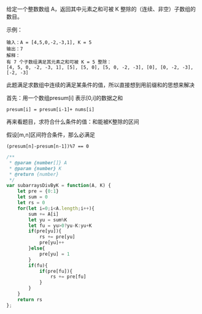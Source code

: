 给定一个整数数组 A，返回其中元素之和可被 K 整除的（连续、非空）子数组的数目。

示例：

```
输入：A = [4,5,0,-2,-3,1], K = 5
输出：7
解释：
有 7 个子数组满足其元素之和可被 K = 5 整除：
[4, 5, 0, -2, -3, 1], [5], [5, 0], [5, 0, -2, -3], [0], [0, -2, -3], [-2, -3]
```



此题满足求数组中连续的满足某条件的值，所以直接想到用前缀和的思想来解决

首先：用一个数组presum[i] 表示[0,i]的数据之和

```
presum[i] = presum[i-1]+ nums[i]
```

再来看题目，求符合什么条件的值：和能被K整除的区间

假设[m,n]区间符合条件，那么必满足

```
(presum[n]-presum[n-1])%7 == 0
```







```js
/**
 * @param {number[]} A
 * @param {number} K
 * @return {number}
 */
var subarraysDivByK = function(A, K) {
    let pre = {0:1}
    let sum = 0
    let rs = 0
    for(let i=0;i<A.length;i++){
        sum += A[i]
        let yu = sum%K
        let fu = yu>0?yu-K:yu+K
        if(pre[yu]){
            rs += pre[yu]
            pre[yu]++
        }else{
            pre[yu] = 1
        }
        if(fu){
            if(pre[fu]){
                rs += pre[fu]
            }
        }
    }
    return rs
};

```

